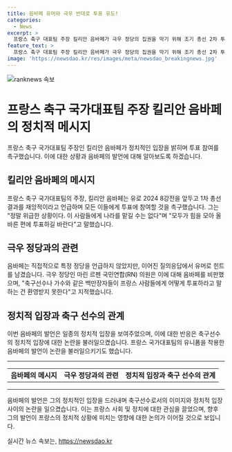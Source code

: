 ```yaml
---
title: 음바페 유머와 극우 반대로 투표 유도!
categories:
  - News
excerpt: >
  프랑스 축구 대표팀 주장 킬리안 음바페가 극우 정당의 집권을 막기 위해 조기 총선 2차 투표 참여를 촉구하고 있다. 유로 2024 경기를 앞둔 기자회견에서 재앙적인 결과를 보았다며 투표 참여를 촉구했고, 특정 정당을 직접 언급하지는 않았지만 힌트를 주었다. 이에 극우 정당 의원은 음바페의 발언을 비판했으나, 음바페는 젊은이들에게 투표 참여를 촉구하는 발언을 이어갔다. 함께한 기자를 건드림으로써 논란을 일으킨 점에 대해 토로도 나왔다.
feature_text: >
  프랑스 축구 대표팀 주장 킬리안 음바페가 극우 정당의 집권을 막기 위해 조기 총선 2차 투표 참여를 촉구하고 있다. 유로 2024 경기를 앞둔 기자회견에서 재앙적인 결과를 보았다며 투표 참여를 촉구했고, 특정 정당을 직접 언급하지는 않았지만 힌트를 주었다. 이에 극우 정당 의원은 음바페의 발언을 비판했으나, 음바페는 젊은이들에게 투표 참여를 촉구하는 발언을 이어갔다. 함께한 기자를 건드림으로써 논란을 일으킨 점에 대해 토로도 나왔다.
image: 'https://newsdao.kr/res/images/meta/newsdao_breakingnews.jpg'
---
```


<p><img src="https://newsdao.kr/res/images/meta/newsdao_breakingnews.jpg" alt="ranknews 속보" /></p>

<h1>프랑스 축구 국가대표팀 주장 킬리안 음바페의 정치적 메시지</h1>

<p data-ke-size="size16">프랑스 축구 국가대표팀 주장인 킬리안 음바페가 정치적인 입장을 밝히며 투표 참여를 촉구했습니다. 이에 대한 상황과 음바페의 발언에 대해 알아보도록 하겠습니다.</p>

<h2>킬리안 음바페의 메시지</h2>

<p>프랑스 축구 국가대표팀의 주장, 킬리안 음바페는 유로 2024 8강전을 앞두고 1차 총선 결과를 재앙적이라고 언급하며 모든 이들에게 투표에 참여할 것을 촉구했습니다. 그는 "정말 위급한 상황이다. 이 사람들에게 나라를 맡길 수는 없다"며 "모두가 힘을 모아 올바른 편에 투표하길 바란다"고 말했습니다.</p>

<h2>극우 정당과의 관련</h2>

<p>음바페는 직접적으로 특정 정당을 언급하지 않았지만, 이어진 질의응답에서 유머로 힌트를 남겼습니다. 극우 정당인 마린 르펜 국민연합(RN) 의원은 이에 대해 음바페를 비판했으며, "축구선수나 가수와 같은 백만장자들이 프랑스 사람들에게 어떻게 투표하라고 말하는 건 환영받지 못한다"고 지적했습니다.</p>

<h2>정치적 입장과 축구 선수의 관계</h2>

<p>이번 음바페의 발언은 일종의 정치적 입장을 보여주었으며, 이에 대한 반응은 축구선수의 정치적 입장에 대한 논란을 불러일으켰습니다. 프랑스 국가대표팀의 유니폼을 착용한 음바페의 발언이 논란을 불러일으키기도 했습니다.</p>

<hr>

<table>
  <tr>
    <td style="text-align: center; height: 17px;"><b>음바페의 메시지</b></td>
    <td style="text-align: center; height: 17px;"><b>극우 정당과의 관련</b></td>
    <td style="text-align: center; height: 17px;"><b>정치적 입장과 축구 선수의 관계</b></td>
  </tr>
</table>

<hr>

<p data-ke-size="size16">음바페의 발언은 그의 정치적인 입장을 드러내며 축구선수로서의 이미지와 정치적 입장 사이의 논란을 일으켰습니다. 이는 프랑스 사회 및 정치에 대한 관심을 끌었으며, 향후 그의 발언이 프랑스의 정치적 상황에 미치는 영향에 대한 논의가 이어질 것으로 보입니다.</p>
실시간 뉴스 속보는, <a href="https://newsdao.kr" rel="dofollow">https://newsdao.kr</a>


